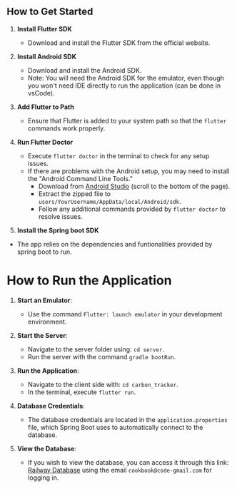 ## How to Get Started

1. **Install Flutter SDK**
   - Download and install the Flutter SDK from the official website.

2. **Install Android SDK**
   - Download and install the Android SDK.
   - Note: You will need the Android SDK for the emulator, even though you won't need IDE directly to run the application (can be done in vsCode).

3. **Add Flutter to Path**
   - Ensure that Flutter is added to your system path so that the `flutter` commands work properly.

4. **Run Flutter Doctor**
   - Execute `flutter doctor` in the terminal to check for any setup issues.
   - If there are problems with the Android setup, you may need to install the "Android Command Line Tools."
     - Download from [Android Studio](https://developer.android.com/studio) (scroll to the bottom of the page).
     - Extract the zipped file to `users/YourUsername/AppData/local/Android/sdk`.
     - Follow any additional commands provided by `flutter doctor` to resolve issues.

5. **Install the Spring boot SDK**
- The app relies on the dependencies and funtionalities provided by spring boot to run.

# How to Run the Application

1. **Start an Emulator**:
   - Use the command `Flutter: launch emulator` in your development environment.

2. **Start the Server**:
   - Navigate to the server folder using:  `cd server`.
   - Run the server with the command `gradle bootRun`.

3. **Run the Application**:
   - Navigate to the client side with: `cd carbon_tracker`.
   - In the terminal, execute `flutter run`.



4. **Database Credentials**:
   - The database credentials are located in the `application.properties` file, which Spring Boot uses to automatically connect to the database.

5. **View the Database**:
   - If you wish to view the database, you can access it through this link: [Railway Database](https://railway.app/project/76102a3d-e378-4f7c-961b-fb8f0f2b11dd/service/9e5d5275-e38f-4135-8afc-9cfa2a0f8865/data) using the email `cookbook@code-gmail.com` for logging in.







